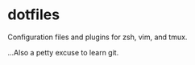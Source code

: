 dotfiles
========

Configuration files and plugins for zsh, vim, and tmux.

...Also a petty excuse to learn git.
